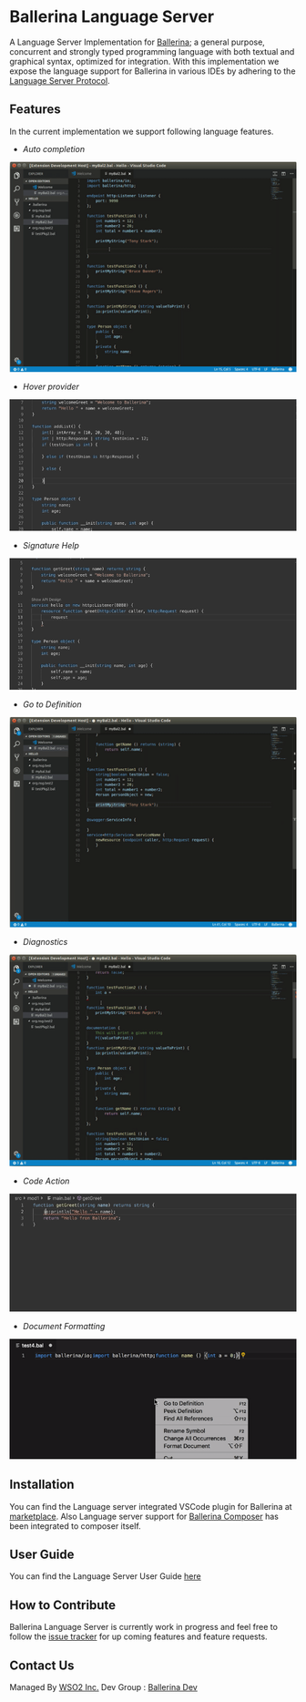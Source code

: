 # Ballerina Language Server

A Language Server Implementation for [Ballerina](https://ballerina.io/); a general purpose, concurrent and strongly typed programming language with both textual and graphical syntax, optimized for integration. With this implementation we expose the language support for Ballerina in various IDEs by adhering to the [Language Server Protocol](https://microsoft.github.io/language-server-protocol/).

## Features
In the current implementation we support following language features.
 * *Auto completion*
 
 ![alt text](./docs/images/endpointActions.gif?raw=true "Auto Completion")
 * *Hover provider*
 
 ![alt text](./docs/images/hover.gif?raw=true "Hover Provider")
 * *Signature Help*
 
 ![alt text](./docs/images/SignatureHelp.gif?raw=true "Signature Help")
 * *Go to Definition*
 
 ![alt text](./docs/images/GotoDef.gif?raw=true "Go to Definition")
 * *Diagnostics*
 
 ![alt text](./docs/images/semanticsAndSyntactics.gif?raw=true "Diagnostics")
 
  * *Code Action*
  
  ![alt text](./docs/images/addImport.gif?raw=true "Diagnostics")
 
  * *Document Formatting*
  
  ![alt text](./docs/images/documentFormatting.gif?raw=true "Formatting")
  
## Installation
You can find the Language server integrated VSCode plugin for Ballerina at [marketplace](https://marketplace.visualstudio.com/items?itemName=ballerina.ballerina). Also Language server support for [Ballerina Composer](https://github.com/ballerina-platform/ballerina-lang/tree/master/composer) has been integrated to composer itself.

## User Guide
You can find the Language Server User Guide [here](https://github.com/ballerina-platform/ballerina-lang/blob/master/language-server/docs/UserGuide.md)

## How to Contribute
Ballerina Language Server is currently work in progress and feel free to follow the [issue tracker](https://github.com/ballerina-platform/ballerina-lang/issues?q=is%3Aopen+is%3Aissue+label%3AComponent%2FLanguageServer) for up coming features and feature requests.

## Contact Us
Managed By [WSO2 Inc.](https://wso2.com/)
Dev Group : [Ballerina Dev](https://groups.google.com/forum/#!forum/ballerina-dev)
